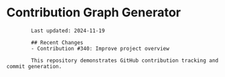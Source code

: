 # Contribution Graph Generator
            
            Last updated: 2024-11-19
            
            ## Recent Changes
            - Contribution #340: Improve project overview
            
            This repository demonstrates GitHub contribution tracking and commit generation.
        